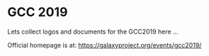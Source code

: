 # GCC 2019

Lets collect logos and documents for the GCC2019 here ...

Official homepage is at: https://galaxyproject.org/events/gcc2019/
